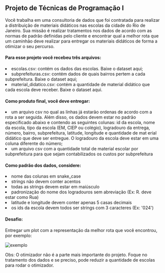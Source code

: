 ## Projeto de Técnicas de Programação I

Você trabalha em uma consultoria de dados que foi contratada para realizar a distribuição de materiais didáticos nas escolas da cidade do Rio de Janeiro. Sua missão é realizar tratamentos nos dados de acordo com as normas de padrão definidas pelo cliente e encontrar qual a melhor rota que um caminhão deve realizar para entregar os materiais didáticos de forma a otimizar o seu percurso.

#### Para esse projeto você recebeu três arquivos:

<li> 
escolas.csv: contém os dados das escolas. Baixe o dataset aqui;
<li>
subprefeituras.csv: contém dados de quais bairros pertem a cada subprefeitura. Baixe o dataset aqui;
<li>
material_didatico.csv: contém a quantidade de material didático que cada escola deve receber. Baixe o dataset aqui.
</li>

#### Como produto final, você deve entregar:

<li>
um arquivo csv no qual as linhas já estarão ordenas de acordo com a rota a ser seguida. Além disso, os dados devem estar no padrão especificado abaixo e contendo as seguintes colunas: id da escola, nome da escola, tipo da escola (EM, CIEP ou colégio), logradouro da entrega, número, bairro, subprefeitura, latitude, longitude e quantidade de mat erial didático que deve ser entregue. O logradouro da escola deve estar em uma coluna diferente do número;
<li>
um arquivo csv com a quantidade total de material escolar por subprefeitura para que sejam contabilizados os custos por subprefeitura
</li>

#### Como padrão dos dados, considere:

<li>
nome das colunas em snake_case
<li>
strings não devem conter acentos
<li>
todas as strings devem estar em maiúsculo
<li>
padronização do nome dos logradouros sem abreviação (Ex: R. deve estar como Rua)
<li>
latitude e longitude devem conter apenas 5 casas decimais
<li>
os ids da escola devem todos ser strings com 3 caracteres (Ex: '024')
</li>

#### Desafio:

Entregar um plot com a representação da melhor rota que você encontrou, por exemplo:

![exemplo](https://www.google.com/url?sa=i&url=https%3A%2F%2Fwww.researchgate.net%2Ffigure%2FOptimized-delivery-routes-of-the-perishable-food-products_fig5_317177111&psig=AOvVaw35vg_R0o3btr3s8B0AoUP2&ust=1694006355302000&source=images&cd=vfe&opi=89978449&ved=0CBAQjRxqFwoTCIiJzMrHk4EDFQAAAAAdAAAAABAE)

Obs: O otimizador não é a parte mais importante do projeto. Foque no tratamento dos dados e se preciso, pode reduzir a quantidade de escolas para rodar o otimizador.